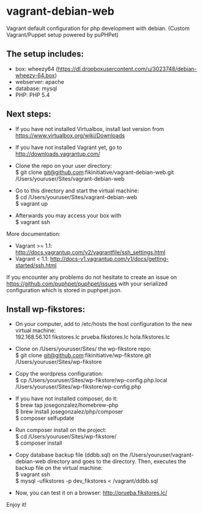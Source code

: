 vagrant-debian-web
==================
Vagrant default configuration for php development with debian.
(Custom Vagrant/Puppet setup powered by puPHPet)

The setup includes:
-------------------
* box:       wheezy64 (https://dl.dropboxusercontent.com/u/3023748/debian-wheezy-64.box)
* webserver: apache
* database:  mysql
* PHP:       PHP 5.4

Next steps:
-----------
* If you have not installed Virtualbox, install last version from https://www.virtualbox.org/wiki/Downloads

* If you have not installed Vagrant yet, go to http://downloads.vagrantup.com/

* Clone the repo on your user directory:  
  $ git clone git@github.com:fikinitiative/vagrant-debian-web.git /Users/youruser/Sites/vagrant-debian-web

* Go to this directory and start the virtual machine:  
  $ cd /Users/youruser/Sites/vagrant-debian-web  
  $ vagrant up

* Afterwards you may access your box with  
  $ vagrant ssh

More documentation:
* Vagrant >= 1.1: http://docs.vagrantup.com/v2/vagrantfile/ssh_settings.html
* Vagrant <  1.1: http://docs-v1.vagrantup.com/v1/docs/getting-started/ssh.html

If you encounter any problems do not hesitate to create an issue on https://github.com/puphpet/puphpet/issues
with your serialized configuration which is stored in puphpet.json.

Install wp-fikstores:
---------------------
* On your computer, add to /etc/hosts the host configuration to the new virtual machine:  
  192.168.56.101 fikstores.lc prueba.fikstores.lc hola.fikstores.lc

* Clone on /Users/youruser/Sites/ the wp-fikstore repo:  
  $ git clone git@github.com:fikinitiative/wp-fikstore.git /Users/youruser/Sites/wp-fikstore

* Copy the wordpress configuration:  
  $ cp /Users/youruser/Sites/wp-fikstore/wp-config.php.local /Users/youruser/Sites/wp-fikstore/wp-config.php

* If you have not installed composer, do it:  
  $ brew tap josegonzalez/homebrew-php  
  $ brew install josegonzalez/php/composer  
  $ composer selfupdate

* Run composer install on the project:  
  $ cd /Users/youruser/Sites/wp-fikstore/  
  $ composer install

* Copy database backup file (ddbb.sql) on the /Users/youruser/vagrant-debian-web directory and goes to the directory. Then, executes the backup file on the virtual machine:  
  $ vagrant ssh  
  $ mysql -ufikstores -p dev_fikstores < /vagrant/ddbb.sql

* Now, you can test it on a browser: http://prueba.fikstores.lc/

Enjoy it!
